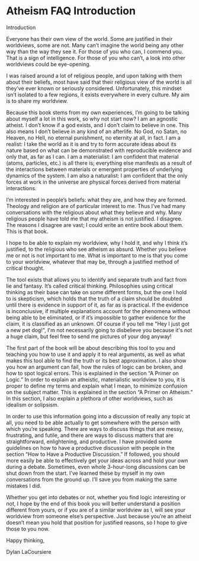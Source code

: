 # Atheism FAQ Introduction

Introduction

Everyone has their own view of the world. Some are justified in their worldviews, some are not. Many can’t imagine the world being any other way than the way they see it. For those of you who can, I commend you. That is a sign of intelligence. For those of you who can’t, a look into other worldviews could be eye-opening. 

I was raised around a lot of religious people, and upon talking with them about their beliefs, most have said that their religious view of the world is all they’ve ever known or seriously considered. Unfortunately, this mindset isn’t isolated to a few regions, it exists everywhere in every culture. My aim is to share my worldview. 

Because this book stems from my own experiences, I’m going to be talking about myself a lot in this work, so why not start now? I am an agnostic atheist. I don’t know if a god exists, and I don’t claim to believe in one. This also means I don’t believe in any kind of an afterlife. No God, no Satan, no Heaven, no Hell, no eternal punishment, no eternity at all, in fact. I am a realist: I take the world as it is and try to form accurate ideas about its nature based on what can be demonstrated with reproducible evidence and only that, as far as I can. I am a materialist: I am confident that material (atoms, particles, etc.) is all there is; everything else manifests as a result of the interactions between materials or emergent properties of underlying dynamics of the system. I am also a naturalist: I am confident that the only forces at work in the universe are physical forces derived from material interactions.

I’m interested in people’s beliefs: what they are, and how they are formed. Theology and religion are of particular interest to me. Thus I’ve had many conversations with the religious about what they believe and why. Many religious people have told me that my atheism is not justified. I disagree. The reasons I disagree are vast; I could write an entire book about them. This is that book.

I hope to be able to explain my worldview, why I hold it, and why I think it’s justified, to the religious who see atheism as absurd. Whether you believe me or not is not important to me. What is important to me is that you come to your worldview, whatever that may be, through a justified method of critical thought.

The tool exists that allows you to identify and separate truth and fact from lie and fantasy. It’s called critical thinking. Philosophies using critical thinking as their base can take on some different forms, but the one I hold to is skepticism, which holds that the truth of a claim should be doubted until there is evidence in support of it, as far as is practical. If the evidence is inconclusive, if multiple explanations account for the phenomena without being able to be eliminated, or if it’s impossible to gather evidence for the claim, it is classified as an unknown. Of course if you tell me "Hey I just got a new pet dog!", I'm not necessarily going to disbelieve you because it's not a huge claim, but feel free to send me pictures of your dog anyway!

The first part of the book will be about describing this tool to you and teaching you how to use it and apply it to real arguments, as well as what makes this tool able to find the truth or its best approximation. I also show you how an argument can fail, how the rules of logic can be broken, and how to spot logical errors. This is explained in the section “A Primer on Logic.” In order to explain an atheistic, materialistic worldview to you, it is proper to define my terms and explain what I mean, to minimize confusion on the subject matter. This is explained in the section “A Primer on Atheism.” In this section, I also explain a plethora of other worldviews, such as idealism or solipsism.

In order to use this information going into a discussion of really any topic at all, you need to be able actually to get somewhere with the person with which you’re speaking. There are ways to discuss things that are messy, frustrating, and futile, and there are ways to discuss matters that are straightforward, enlightening, and productive. I have provided some guidelines on how to have a productive discussion with people in the section “How to Have a Productive Discussion.” If followed, you should more easily be able to effectively get your ideas across and hold your own during a debate. Sometimes, even whole 3-hour-long discussions can be shut down from the start. I’ve learned these by myself in my own conversations from the ground up. I’ll save you from making the same mistakes I did.

Whether you get into debates or not, whether you find logic interesting or not, I hope by the end of this book you will better understand a position different from yours, or if you are of a similar worldview as I, will see your worldview from someone else’s perspective. Just because you’re an atheist doesn’t mean you hold that position for justified reasons, so I hope to give those to you now.

Happy thinking, 

Dylan LaCoursiere


